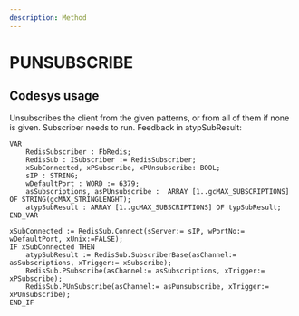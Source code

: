 ```yaml
---
description: Method
---
```


# PUNSUBSCRIBE

## Codesys usage

Unsubscribes the client from the given patterns, or from all of them if none is given. Subscriber needs to run. Feedback in atypSubResult:

```
VAR	
	RedisSubscriber : FbRedis;
	RedisSub : ISubscriber := RedisSubscriber;
	xSubConnected, xPSubscribe, xPUnsubscribe: BOOL;
	sIP : STRING; 
	wDefaultPort : WORD := 6379;
	asSubscriptions, asPUnsubscribe :  ARRAY [1..gcMAX_SUBSCRIPTIONS] OF STRING(gcMAX_STRINGLENGHT);
	atypSubResult : ARRAY [1..gcMAX_SUBSCRIPTIONS] OF typSubResult;
END_VAR
```

```
xSubConnected := RedisSub.Connect(sServer:= sIP, wPortNo:= wDefaultPort, xUnix:=FALSE);
IF xSubConnected THEN
	atypSubResult := RedisSub.SubscriberBase(asChannel:= asSubscriptions, xTrigger:= xSubscribe);
	RedisSub.PSubscribe(asChannel:= asSubscriptions, xTrigger:= xPSubscribe);
	RedisSub.PUnSubscribe(asChannel:= asPunsubscribe, xTrigger:= xPUnsubscribe);
END_IF
```


